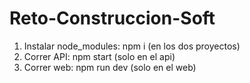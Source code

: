# Reto-Construccion-Soft

1. Instalar node_modules: npm i (en los dos proyectos)
2. Correr API: npm start (solo en el api)
3. Correr web: npm run dev (solo en el web)
